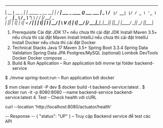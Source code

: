  ____             _                  _   ____                  _
 | __ )  __ _  ___| | _____ _ __   __| | / ___|  ___ _ ____   _(_) ___ ___
 |  _ \ / _` |/ __| |/ / _ \ '_ \ / _` | \___ \ / _ \ '__\ \ / / |/ __/ _ \
 | |_) | (_| | (__|   <  __/ | | | (_| |  ___) |  __/ |   \ V /| | (_|  __/
 |____/ \__,_|\___|_|\_\___|_| |_|\__,_| |____/ \___|_|    \_/ |_|\___\___|


1. Prerequisite
Cài đặt JDK 17+ nếu chưa thì cài đặt JDK
Install Maven 3.5+ nếu chưa thì cài đặt Maven
Install IntelliJ nếu chưa thì cài đặt IntelliJ
Install Docker nếu chưa thì cài đặt Docker
2. Technical Stacks
Java 17
Maven 3.5+
Spring Boot 3.3.4
Spring Data Validation
Spring Data JPA
Postgres/MySQL (optional)
Lombok
DevTools
Docker
Docker compose
…
3. Build & Run Application
– Run application bởi mvnw tại folder backend-service

$ ./mvnw spring-boot:run
– Run application bởi docker

$ mvn clean install -P dev
$ docker build -t backend-service:latest .
$ docker run -it -p 8080:8080 --name backend-service backend-service:latest
4. Test
– Check health với cURL

curl --location 'http://localhost:8080/actuator/health'

-- Response --
{
    "status": "UP"
}
– Truy cập Backend service để test các API
